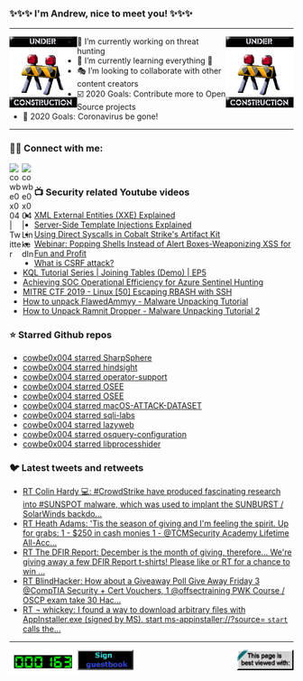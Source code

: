 ### ✨✨✨ I'm Andrew, nice to meet you! ✨✨✨

---
<img align="left" width="120px" src="https://raw.githubusercontent.com/cowbe0x004/cowbe0x004/master/images/image004.gif" />
<img align="right" width="120px" src="https://raw.githubusercontent.com/cowbe0x004/cowbe0x004/master/images/image004.gif" />

- 📖 I’m currently working on threat hunting
- 📘 I’m currently learning everything 🤣
- 🎭 I’m looking to collaborate with other content creators
- ☑️ 2020 Goals: Contribute more to Open Source projects
- 🦠 2020 Goals: Coronavirus be gone!

---

### 🤝🏽 Connect with me:
[<img align="left" alt="cowbe0x004 | Twitter" width="22px" src="https://cdn.jsdelivr.net/npm/simple-icons@v3/icons/twitter.svg" />][twitter]
[<img align="left" alt="cowbe0x004 | LinkedIn" width="22px" src="https://cdn.jsdelivr.net/npm/simple-icons@v3/icons/linkedin.svg" />][linkedin]

<!--
[<img align="left" alt="cowbe0x004.com" width="22px" src="https://raw.githubusercontent.com/iconic/open-iconic/master/svg/globe.svg" />][website]
[<img align="left" alt="cowbe0x004 | YouTube" width="22px" src="https://cdn.jsdelivr.net/npm/simple-icons@v3/icons/youtube.svg" />][youtube]
[<img align="left" alt="cowbe0x004 | Instagram" width="22px" src="https://cdn.jsdelivr.net/npm/simple-icons@v3/icons/instagram.svg" />][instagram]
-->

<br />

### 📺 Security related Youtube videos
<!-- YOUTUBE:START -->
- [XML External Entities (XXE) Explained](https://www.youtube.com/watch?v=gjm6VHZa_8s)
- [Server-Side Template Injections Explained](https://www.youtube.com/watch?v=SN6EVIG4c-0)
- [Using Direct Syscalls in Cobalt Strike's Artifact Kit](https://www.youtube.com/watch?v=mZyMs2PP38w)
- [Webinar: Popping Shells Instead of Alert Boxes-Weaponizing XSS for Fun and Profit](https://www.youtube.com/watch?v=NBWYRLnWDkM)
- [What is CSRF attack?](https://www.youtube.com/watch?v=xfXx5cqjjtc)
- [KQL Tutorial Series | Joining Tables (Demo) | EP5](https://www.youtube.com/watch?v=66UDqdILgpc)
- [Achieving SOC Operational Efficiency for Azure Sentinel Hunting](https://www.youtube.com/watch?v=Bl-pTy1YSks)
- [MITRE CTF 2019 - Linux [50] Escaping RBASH with SSH](https://www.youtube.com/watch?v=MEGBY3XAe_4)
- [How to unpack FlawedAmmyy - Malware Unpacking Tutorial](https://www.youtube.com/watch?v=D1-O19AwW8U)
- [How to Unpack Ramnit Dropper - Malware Unpacking Tutorial 2](https://www.youtube.com/watch?v=l6ZunH6YG0A)
<!-- YOUTUBE:END -->

### ⭐ Starred Github repos
<!-- GITHUB_STAR:START -->
- [cowbe0x004 starred SharpSphere](https://github.com/JamesCooteUK/SharpSphere)
- [cowbe0x004 starred hindsight](https://github.com/obsidianforensics/hindsight)
- [cowbe0x004 starred operator-support](https://github.com/preludeorg/operator-support)
- [cowbe0x004 starred OSEE](https://github.com/dhn/OSEE)
- [cowbe0x004 starred OSEE](https://github.com/timip/OSEE)
- [cowbe0x004 starred macOS-ATTACK-DATASET](https://github.com/sbousseaden/macOS-ATTACK-DATASET)
- [cowbe0x004 starred sqli-labs](https://github.com/Audi-1/sqli-labs)
- [cowbe0x004 starred lazyweb](https://github.com/RamadhanAmizudin/lazyweb)
- [cowbe0x004 starred osquery-configuration](https://github.com/palantir/osquery-configuration)
- [cowbe0x004 starred libprocesshider](https://github.com/gianlucaborello/libprocesshider)
<!-- GITHUB_STAR:END -->

### 🐦 Latest tweets and retweets
<!-- TWEETS:START -->
- [RT Colin Hardy 💻: #CrowdStrike have produced fascinating research into #SUNSPOT malware, which was used to implant the SUNBURST / SolarWinds backdo...](https://twitter.com/cybercdh/status/1348912685782626304)
- [RT Heath Adams: 'Tis the season of giving and I'm feeling the spirit.  Up for grabs: 1 - $250 in cash monies 1 - @TCMSecurity Academy Lifetime All-Acc...](https://twitter.com/thecybermentor/status/1337027468788699136)
- [RT The DFIR Report: December is the month of giving, therefore... We're giving away a few DFIR Report t-shirts! Please like or RT for a chance to win ...](https://twitter.com/TheDFIRReport/status/1334912611180285953)
- [RT BlindHacker: How about a Giveaway Poll Give Away Friday 3 @CompTIA Security + Cert Vouchers,  1 @offsectraining PWK Course / OSCP exam take  30 Hac...](https://twitter.com/TheBlindHacker/status/1334171448022339584)
- [RT ¬ whickey: I found a way to download arbitrary files with AppInstaller.exe (signed by MS). start ms-appinstaller://?source=<url> `start` calls the...](https://twitter.com/notwhickey/status/1333900137232523264)
<!-- TWEETS:END -->

---

[<img align="left" width="120px" src="https://raw.githubusercontent.com/cowbe0x004/cowbe0x004/master/images/visitors.gif" />][visitor]
[<img align="left" alt="Sign My Guestbook" width="100px" src="https://raw.githubusercontent.com/cowbe0x004/cowbe0x004/master/images/sign_guest_book.gif" />][guestbook]
[<img align="right" width="100px" src="https://raw.githubusercontent.com/cowbe0x004/cowbe0x004/master/images/netscape.gif" />][netscape]


[website]: https://cowbe0x004.com
[twitter]: https://twitter.com/cowbe0x004
[youtube]: https://youtube.com/
[instagram]: https://instagram.com/
[linkedin]: https://www.linkedin.com/in/anhuang/
[guestbook]: https://github.com/cowbe0x004/cowbe0x004/issues
[netscape]: https://github.com/cowbe0x004/cowbe0x004
[visitor]: https://github.com/cowbe0x004/cowbe0x004

